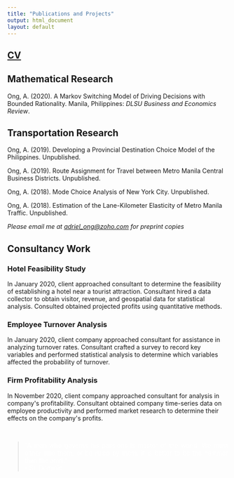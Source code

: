 ```yaml
---
title: "Publications and Projects"
output: html_document
layout: default
---
```


## [CV](CV.pdf)

## Mathematical Research

Ong, A. (2020). A Markov Switching Model of Driving Decisions with Bounded Rationality. Manila, Philippines: _DLSU Business and Economics Review_.

## Transportation Research

Ong, A. (2019). Developing a Provincial Destination Choice Model of the Philippines. Unpublished. 

Ong, A. (2019). Route Assignment for Travel between Metro Manila Central Business Districts. Unpublished.

Ong, A. (2018). Mode Choice Analysis of New York City. Unpublished.

Ong, A. (2018). Estimation of the Lane-Kilometer Elasticity of Metro Manila Traffic. Unpublished.

_Please email me at adriel_ong@zoho.com for preprint copies_

## Consultancy Work

### Hotel Feasibility Study

In January 2020, client approached consultant to determine the feasibility of establishing a hotel near a tourist attraction. Consultant hired a data collector to obtain visitor, revenue, and geospatial data for statistical analysis. Consulted obtained projected profits using quantitative methods.

### Employee Turnover Analysis

In January 2020, client company approached consultant for assistance in analyzing turnover rates. Consultant crafted a survey to record key variables and performed statistical analysis to determine which variables affected the probability of turnover.

### Firm Profitability Analysis

In November 2020, client company approached consultant for analysis in company's profitability. Consultant obtained company time-series data on employee productivity and performed market research to determine their effects on the company's profits. 

</br>
<blockquote style="text-align:justify; color: white;">
"A man who governs his passions is master of the world. We must either rule them, or be ruled by them. It is better to be the hammer than the anvil."
</br>
- St. Dominic
</blockquote>
